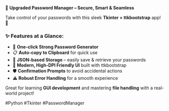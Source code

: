 🔐 **Upgraded Password Manager – Secure, Smart & Seamless**  

Take control of your passwords with this sleek **Tkinter + ttkbootstrap** app! 🚀  

### ✨ Features at a Glance:  
- 🔑 **One-click Strong Password Generator**  
- 📋 **Auto-copy to Clipboard** for quick use  
- 💾 **JSON-based Storage** – easily save & retrieve your passwords  
- 🎨 **Modern, High-DPI Friendly UI** built with ttkbootstrap  
- 🛡️ **Confirmation Prompts** to avoid accidental actions  
- ⚠️ **Robust Error Handling** for a smooth experience  

Great for learning **GUI development** and mastering **file handling** with a real-world project!  

#Python #Tkinter #PasswordManager  
